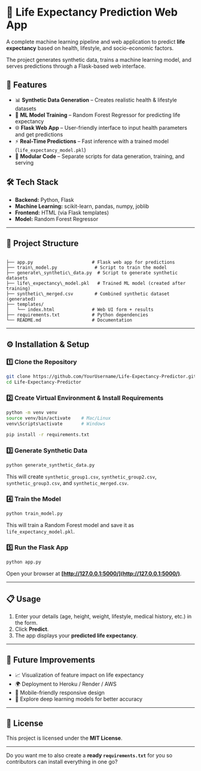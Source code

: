 


# 🧬 Life Expectancy Prediction Web App

A complete machine learning pipeline and web application to predict **life expectancy** based on health, lifestyle, and socio-economic factors.  

The project generates synthetic data, trains a machine learning model, and serves predictions through a Flask-based web interface.  



## 🚀 Features
- 📊 **Synthetic Data Generation** – Creates realistic health & lifestyle datasets  
- 🧠 **ML Model Training** – Random Forest Regressor for predicting life expectancy  
- 🌐 **Flask Web App** – User-friendly interface to input health parameters and get predictions  
- ⚡ **Real-Time Predictions** – Fast inference with a trained model (`life_expectancy_model.pkl`)  
- 📂 **Modular Code** – Separate scripts for data generation, training, and serving  


## 🛠 Tech Stack
- **Backend:** Python, Flask  
- **Machine Learning:** scikit-learn, pandas, numpy, joblib  
- **Frontend:** HTML (via Flask templates)  
- **Model:** Random Forest Regressor  

---

## 📂 Project Structure
```

├── app.py                      # Flask web app for predictions
├── train\_model.py              # Script to train the model
├── generate\_synthetic\_data.py  # Script to generate synthetic datasets
├── life\_expectancy\_model.pkl   # Trained ML model (created after training)
├── synthetic\_merged.csv        # Combined synthetic dataset (generated)
├── templates/
│   └── index.html              # Web UI form + results
├── requirements.txt            # Python dependencies
└── README.md                   # Documentation

````

---

## ⚙️ Installation & Setup

### 1️⃣ Clone the Repository
```bash
git clone https://github.com/YourUsername/Life-Expectancy-Predictor.git
cd Life-Expectancy-Predictor
````

### 2️⃣ Create Virtual Environment & Install Requirements

```bash
python -m venv venv
source venv/bin/activate    # Mac/Linux
venv\Scripts\activate       # Windows

pip install -r requirements.txt
```

### 3️⃣ Generate Synthetic Data

```bash
python generate_synthetic_data.py
```

This will create `synthetic_group1.csv`, `synthetic_group2.csv`, `synthetic_group3.csv`, and `synthetic_merged.csv`.

### 4️⃣ Train the Model

```bash
python train_model.py
```

This will train a Random Forest model and save it as `life_expectancy_model.pkl`.

### 5️⃣ Run the Flask App

```bash
python app.py
```

Open your browser at **[http://127.0.0.1:5000/](http://127.0.0.1:5000/)**.

---

## 📋 Usage

1. Enter your details (age, height, weight, lifestyle, medical history, etc.) in the form.
2. Click **Predict**.
3. The app displays your **predicted life expectancy**.

---

## 🌟 Future Improvements

* 📈 Visualization of feature impact on life expectancy
* 🌍 Deployment to Heroku / Render / AWS
* 📱 Mobile-friendly responsive design
* 🤖 Explore deep learning models for better accuracy

---

## 📜 License

This project is licensed under the **MIT License**.

---


Do you want me to also create a **ready `requirements.txt`** for you so contributors can install everything in one go?
```
